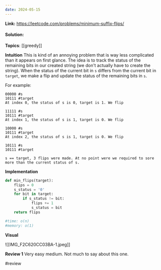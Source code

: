 ```yaml
---
date: 2024-05-15
---
```

**Link:** https://leetcode.com/problems/minimum-suffix-flips/
#### Solution:

**Topics**: [[greedy]]

**Intuition**
This is kind of an annoying problem that is way less complicated than it appears on first glance. The idea is to track the status of the remaining bits in our created string (we don't actually have to create the string). When the status of the current bit in `s` differs from the current bit in `target`, we make a flip and update the status of the remaining bits in `s`.

For example:
```
00000 #s 
10111 #target
At index 0, the status of s is 0, target is 1. We flip

11111 #s 
10111 #target
At index 1, the status of s is 1, target is 0. We flip

10000 #s 
10111 #target
At index 2, the status of s is 1, target is 0. We flip

10111 #s 
10111 #target

s == target, 3 flips were made. At no point were we required to sore more than the current status of s.
```

**Implementation**
```python
def min_flips(target):
	flips = 0
	s_status = '0'
	for bit in target:
		if s_status != bit:
			flips += 1
			s_status = bit
	return flips

#time: o(n)
#memory: o(1)
```

**Visual** 

![[IMG_F2C620CC03BA-1.jpeg]]

**Review 1**
Very easy medium. Not much to say about this one. 

#review 


